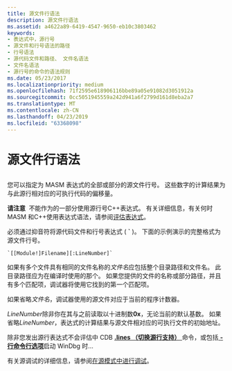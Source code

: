 ```yaml
---
title: 源文件行语法
description: 源文件行语法
ms.assetid: a4622a89-6419-4547-9650-eb10c3803462
keywords:
- 表达式中，源行号
- 源文件和行号语法的路径
- 行号语法
- 源代码文件和路径、 文件名语法
- 文件名语法
- 源行号的命令的语法规则
ms.date: 05/23/2017
ms.localizationpriority: medium
ms.openlocfilehash: 71f2595e618906116bbe89a05e91082d3051912a
ms.sourcegitcommit: 0cc5051945559a242d941a6f2799d161d8eba2a7
ms.translationtype: MT
ms.contentlocale: zh-CN
ms.lasthandoff: 04/23/2019
ms.locfileid: "63368098"
---
```

# <a name="source-line-syntax"></a>源文件行语法


## <span id="ddk_source_line_syntax_dbg"></span><span id="DDK_SOURCE_LINE_SYNTAX_DBG"></span>


您可以指定为 MASM 表达式的全部或部分的源文件行号。 这些数字的计算结果为与此源行相对应的可执行代码的偏移量。

**请注意**  不能作为的一部分使用源行号C++表达式。 有关详细信息，有关何时 MASM 和C++使用表达式语法，请参阅[评估表达式](evaluating-expressions.md)。

 

必须通过抑音符将源代码文件和行号表达式 ( **\`** )。 下面的示例演示的完整格式为源文件行号。

```text
`[[Module!]Filename][:LineNumber]`
```

如果有多个文件具有相同的文件名称的*文件名*应包括整个目录路径和文件名。 此目录路径应为在编译时使用的那个。 如果您提供的文件的名称或部分路径，并且有多个匹配项，调试器将使用它找到的第一个匹配项。

如果省略*文件名*，调试器使用的源文件对应于当前的程序计数器。

*LineNumber*除非你在其与之前读取以十进制数**0x**，无论当前的默认基数。 如果省略*LineNumber*，表达式的计算结果与源文件相对应的可执行文件的初始地址。

除非您发出源行表达式不会评估中 CDB [ **.lines （切换源行支持）** ](-lines--toggle-source-line-support-.md)命令，或包括[ **-行命令行选项**](cdb-command-line-options.md)启动 WinDbg 时...

有关源调试的详细信息，请参阅[在源模式中进行调试](debugging-in-source-mode.md)。

 

 





